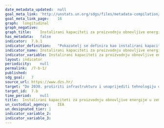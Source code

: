 ```yaml
---	
date_metadata_updated:	null
goal_meta_link:	'http://unstats.un.org/sdgs/files/metadata-compilation/Metadata-Goal-7.pdf'
goal_meta_link_page:	16
graph:	longitudinal
graph_negative:	
graph_title:	Instalirani kapaciteti za proizvodnju obnovljive energije (MW)
has_metadata:	false
indicator:	7.b.1
indicator_definition:	"Pokazatelj se definira kao instalirani kapacitet elektrana koje proizvode električnu energiju iz obnovljivih izvora energije u megavatima (MW). Kapacitet se definira kao maksimalni neto električni kapacitet instaliran na kraju godine, a definicija obnovljivih izvora energije preuzima se iz Statuta IRENA-e, koji definira obnovljivu energiju kao onu koja uključuje sljedeće izvore energije: hidroenergiju; energiju mora (energiju oceana, energiju plime i oseke te energiju valova); energiju vjetra; sunčevu energiju (fotonaponsku i toplinsku energiju); bioenergiju; geotermalnu energiju." 
indicator_name:	Instalirani kapaciteti za proizvodnju obnovljive energije u zemljama u razvoju (u vatima po stanovniku)
indicator_variable:	Instalirani kapaciteti za proizvodnju obnovljive energije (MW)
layout:	indicator
periodicity:	null
permalink:	/7-b-1/
published:	
sdg_goal:	7
source_url:	https://www.dzs.hr/
target:	"Do 2030. proširiti infrastrukturu i unaprijediti tehnologiju opskrbe modernim i održivim energetskim uslugama za sve u zemljama u razvoju, posebno u najmanje razvijenim zemljama i malim otočnim državama u razvoju"
target_id:	7.b
time_period:	null
title:	Instalirani kapaciteti za proizvodnju obnovljive energije u zemljama u razvoju (u vatima po stanovniku)
un_custodial_agency:	IEA
un_designated_tier:	1
indicator_variable_2:	
indicator_variable_3:	
---	
```


